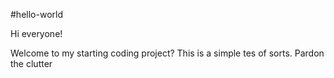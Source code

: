 #hello-world

Hi everyone!

Welcome to my starting coding project?
This is a simple tes of sorts.
Pardon the clutter
